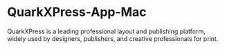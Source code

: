 # QuarkXPress-App-Mac
QuarkXPress is a leading professional layout and publishing platform, widely used by designers, publishers, and creative professionals for print.
